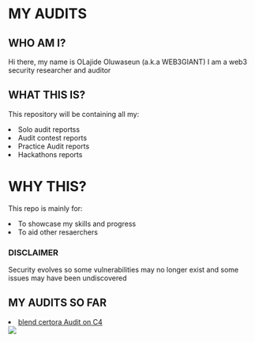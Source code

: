 <h1>MY AUDITS</h1>
<h2>WHO AM I?</h2>
<P> Hi there, my name is OLajide Oluwaseun (a.k.a WEB3GIANT) I am a web3 security researcher and auditor </P>
<h2>WHAT THIS IS?</h2>
<P>This repository will be containing all my:</P>
<li>Solo audit reportss</li>
<li>Audit contest reports</li>
<li>Practice Audit reports</li>
<li>Hackathons reports</li>
<h1>WHY THIS?</h1>
<P>This repo is mainly for:</P>
<li>To showcase my skills and progress</li>
<li>To aid other resaerchers</li>
<h3>DISCLAIMER</h3>
<p> Security evolves so some vulnerabilities may no longer exist and some issues may have been undiscovered</p>
<h2>MY AUDITS SO FAR</h2>
<li><a href="https://github.com/OluwaseunOlajide/AUDITS-/tree/main/blendcertora">blend certora Audit on C4</a></li>

<div>
<img href src = "https://img.shields.io/github/commit-activity/m/OluwaseunOlajide/OLAJIDEOLUWASEUNaudits">
</div>
 
